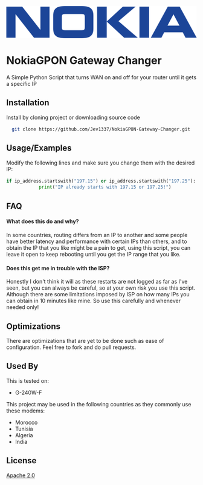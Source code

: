 ![Logo](Nokia_wordmark.svg.png)

# NokiaGPON Gateway Changer
A Simple Python Script that turns WAN on and off for your router until it gets a specific IP




## Installation

Install by cloning project or downloading source code

```bash
  git clone https://github.com/Jev1337/NokiaGPON-Gateway-Changer.git
```


    
## Usage/Examples

Modify the following lines and make sure you change them with the desired IP:

```python
if ip_address.startswith("197.15") or ip_address.startswith("197.25"):
            print("IP already starts with 197.15 or 197.25!")
```




## FAQ

#### What does this do and why?

In some countries, routing differs from an IP to another and some people have better latency and performance with certain IPs than others, and to obtain the IP that you like might be a pain to get, using this script, you can leave it open to keep rebooting until you get the IP range that you like.

#### Does this get me in trouble with the ISP?

Honestly I don't think it will as these restarts are not logged as far as I've seen, but you can always be careful, so at your own risk you use this script.
Although there are some limitations imposed by ISP on how many IPs you can obtain in 10 minutes like mine. So use this carefully and whenever needed only!


## Optimizations

There are optimizations that are yet to be done such as ease of configuration. Feel free to fork and do pull requests.


## Used By

This is tested on:
- G-240W-F

This project may be used in the following countries as they commonly use these modems:

- Morocco
- Tunisia
- Algeria
- India


## License

[Apache 2.0](https://www.apache.org/licenses/LICENSE-2.0)

